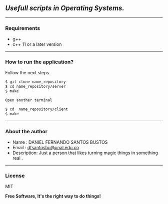 ***Usefull scripts in Operating Systems.***
---


---
### Requirements
* g++
* c++ 11 or a later version


---
### How to run the application?
Follow the next steps

```sh
$ git clone name_repository
$ cd name_repository/server
$ make 

Open another terminal

$ cd  name_repository/client
$ make

```
---



### About the author

* Name : DANIEL FERNANDO SANTOS BUSTOS
* Email : dfsantosbu@unal.edu.co
* Description: Just a person that likes turning  magic  things in something  real .

---

### License

MIT

**Free Software, It's the right way  to do things!**


